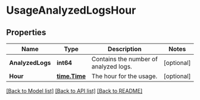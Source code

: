 # UsageAnalyzedLogsHour

## Properties

Name | Type | Description | Notes
------------ | ------------- | ------------- | -------------
**AnalyzedLogs** | **int64** | Contains the number of analyzed logs. | [optional] 
**Hour** | [**time.Time**](time.Time.md) | The hour for the usage. | [optional] 

[[Back to Model list]](../README.md#documentation-for-models) [[Back to API list]](../README.md#documentation-for-api-endpoints) [[Back to README]](../README.md)


